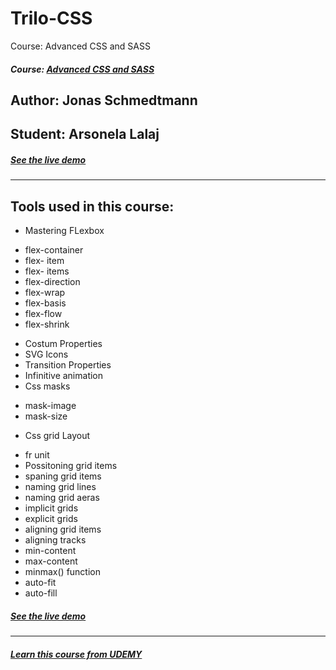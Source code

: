 # Trilo-CSS
Course: Advanced CSS and SASS
##### Course: [Advanced CSS and SASS ](https://www.udemy.com/advanced-css-and-sass/)
## Author: Jonas Schmedtmann
## Student: Arsonela Lalaj
##### [See the live demo ](https://arso-k.github.io/trilo-css/)
---

## Tools used in this course:

* Mastering FLexbox
 - flex-container
 - flex- item
 - flex- items
 - flex-direction
 - flex-wrap
 - flex-basis
 - flex-flow
 - flex-shrink

* Costum Properties
* SVG Icons
* Transition Properties
* Infinitive animation
* Css masks
 - mask-image
 - mask-size

* Css grid Layout
 - fr unit
 - Possitoning grid items
 - spaning grid items
 - naming grid lines
 - naming grid aeras
 - implicit grids
 - explicit grids
 - aligning grid items
 - aligning tracks
 - min-content
 - max-content
 - minmax() function
 - auto-fit
 - auto-fill

##### [See the live demo ](https://arso-k.github.io/trilo-css/)

---
##### [Learn this course from UDEMY ](https://www.udemy.com/advanced-css-and-sass/)
